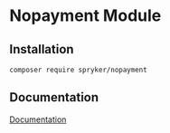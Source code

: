 # Nopayment Module

## Installation

```
composer require spryker/nopayment
```

## Documentation

[Documentation](https://spryker.github.io)
